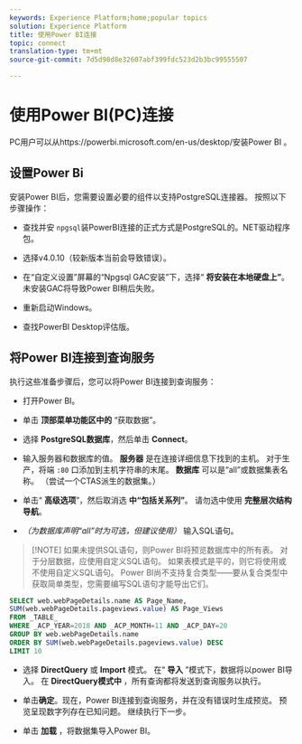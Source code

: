 ```yaml
---
keywords: Experience Platform;home;popular topics
solution: Experience Platform
title: 使用Power BI连接
topic: connect
translation-type: tm+mt
source-git-commit: 7d5d98d8e32607abf399fdc523d2b3bc99555507

---
```



# 使用Power BI(PC)连接

PC用户可以从https://powerbi.microsoft.com/en-us/desktop/安装Power BI [](https://powerbi.microsoft.com/en-us/desktop/)。

## 设置Power Bi

安装Power BI后，您需要设置必要的组件以支持PostgreSQL连接器。 按照以下步骤操作：

- 查找并安 `npgsql`装PowerBI连接的正式方式是PostgreSQL的。NET驱动程序包。

- 选择v4.0.10（较新版本当前会导致错误）。

- 在“自定义设置”屏幕的“Npgsql GAC安装”下，选择“ **将安装在本地硬盘上”**。 未安装GAC将导致Power BI稍后失败。

- 重新启动Windows。

- 查找PowerBI Desktop评估版。

## 将Power BI连接到查询服务

执行这些准备步骤后，您可以将Power BI连接到查询服务：

- 打开Power BI。

- 单击 **顶部菜单功能区中的** “获取数据”。

- 选择 **PostgreSQL数据库**，然后单击 **Connect**。

- 输入服务器和数据库的值。 **服务器** 是在连接详细信息下找到的主机。 对于生产，将端 `:80` 口添加到主机字符串的末尾。 **数据库** 可以是“all”或数据集表名称。 （尝试一个CTAS派生的数据集。）

- 单击“ **高级选项**”，然后取消选 **中“包括关系列”**。 请勿选中使用 **完整层次结构导航**。

- *（为数据库声明“all”时为可选，但建议使用）* 输入SQL语句。

>[!NOTE] 如果未提供SQL语句，则Power BI将预览数据库中的所有表。 对于分层数据，应使用自定义SQL语句。 如果表模式是平的，则它将使用或不使用自定义SQL语句。 Power BI尚不支持复合类型——要从复合类型中获取简单类型，您需要编写SQL语句才能导出它们。

```sql
SELECT web.webPageDetails.name AS Page_Name, 
SUM(web.webPageDetails.pageviews.value) AS Page_Views 
FROM _TABLE_ 
WHERE _ACP_YEAR=2018 AND _ACP_MONTH=11 AND _ACP_DAY=20 
GROUP BY web.webPageDetails.name 
ORDER BY SUM(web.webPageDetails.pageviews.value) DESC 
LIMIT 10
```

- 选择 **DirectQuery** 或 **Import** 模式。 在“ **导入** ”模式下，数据将以power BI导入。 在 **DirectQuery模式中** ，所有查询都将发送到查询服务以执行。

- 单击&#x200B;**确定**。现在，Power BI连接到查询服务，并在没有错误时生成预览。 预览呈现数字列存在已知问题。 继续执行下一步。

- 单击 **加载** ，将数据集导入Power BI。
